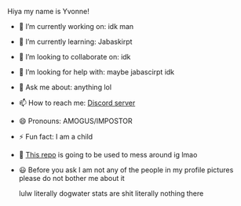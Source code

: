 Hiya my name is Yvonne!

- 🔭 I’m currently working on: idk man
- 🌱 I’m currently learning: Jabaskirpt
- 👯 I’m looking to collaborate on: idk
- 🤔 I’m looking for help with: maybe jabascirpt idk
- 💬 Ask me about: anything lol
- 📫 How to reach me: [Discord server](https://discord.gg/)
- 😄 Pronouns: AMOGUS/IMPOSTOR
- ⚡ Fun fact: I am a child
- 🌸 [This repo](https://github.com/crytorr/crytorr) is going to be used to mess around ig lmao
- 😃 Before you ask I am not any of the people in my profile pictures please do not bother me about it


  lulw literally dogwater stats are shit literally nothing there
